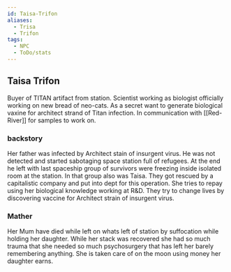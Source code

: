 ```yaml
---
id: Taisa-Trifon
aliases:
  - Trisa
  - Trifon
tags:
  - NPC
  - ToDo/stats
---
```

## Taisa Trifon
Buyer of TITAN artifact from station. Scientist working as biologist officially working on new bread of neo-cats. As a secret want to generate biological vaxine for architect strand of Titan infection. In communication with [[Red-River]] for samples to work on.

### backstory 
Her father was infected by Architect stain of insurgent virus. He was not detected and started sabotaging space station full of refugees. At the end he left with last spaceship group of survivors were freezing inside isolated room at the station. In that group also was Taisa. They got rescued by a capitalistic company and put into dept for this operation. She tries to repay using her biological knowledge working at R&D. They try to change lives by discovering vaccine for Architect strain of insurgent virus.

### Mather
Her Mum have died while left on whats left of station by suffocation while holding her daughter. While her stack was recovered she had so much trauma that she needed so much psychosurgery that has left her barely remembering anything. She is taken care of on the moon using money her daughter earns.
